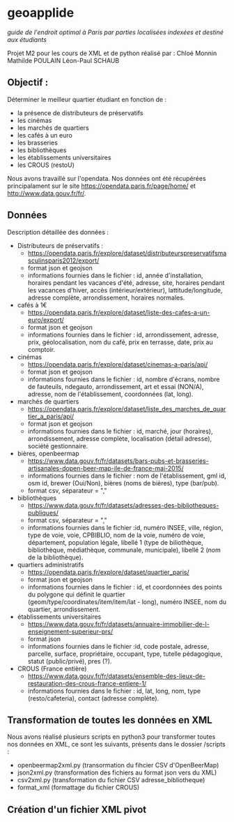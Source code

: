 # geoapplide

*guide de l'endroit optimal à Paris par parties localisées indexées et destiné aux étudiants*

Projet M2 pour les cours de XML et de python réalisé par :
Chloé Monnin
Mathilde POULAIN
Léon-Paul SCHAUB

## Objectif :
Déterminer le meilleur quartier étudiant en fonction de :
- la présence de distributeurs de préservatifs
- les cinémas
- les marchés de quartiers
- les cafés à un euro
- les brasseries
- les bibliothèques
- les établissements universitaires
- les CROUS (restoU)

Nous avons travaillé sur l'opendata. Nos données ont été récupérées principalament sur le site https://opendata.paris.fr/page/home/ et http://www.data.gouv.fr/fr/.

## Données
Description détaillée des données :
- Distributeurs de préservatifs :
  - https://opendata.paris.fr/explore/dataset/distributeurspreservatifsmasculinsparis2012/export/
  - format json et geojson
  - informations fournies dans le fichier : id, année d'installation, horaires pendant les vacances d'été, adresse, site, horaires pendant les vacances d'hiver, accès (intérieur/extérieur), lattitude/longitude, adresse complète, arrondissement, horaires normales.
- cafés à 1€
  - https://opendata.paris.fr/explore/dataset/liste-des-cafes-a-un-euro/export/
  - format json et geojson
  - informations fournies dans le fichier : id, arrondissement, adresse, prix, géolocalisation, nom du café, prix en terrasse, date, prix au comptoir.
- cinémas
  - https://opendata.paris.fr/explore/dataset/cinemas-a-paris/api/
  - format json et geojson
  - informations fournies dans le fichier : id, nombre d'écrans, nombre de fauteuils, ndegauto, arrondissement, art et essai (NON/A), adresse, nom de l'établissement, coordonnées (lat, long).
- marchés de quartiers
  - https://opendata.paris.fr/explore/dataset/liste_des_marches_de_quartier_a_paris/api/
  - format json et geojson
  - informations fournies dans le fichier : id, marché, jour (horaires), arrondissement, adresse complète, localisation (détail adresse), société gestionnaire.
- bières, openbeermap
  - https://www.data.gouv.fr/fr/datasets/bars-pubs-et-brasseries-artisanales-dopen-beer-map-ile-de-france-mai-2015/
  - informations fournies dans le fichier : nom de l'établissement, gml id, osm id, brewer (Oui/Non), bières (noms de bières), type (bar/pub).
  - format csv, séparateur = ","
- bibliothèques
  - https://www.data.gouv.fr/fr/datasets/adresses-des-bibliotheques-publiques/
  - format csv, séparateur = ","
  - informations fournies dans le fichier :id, numéro INSEE, ville, région, type de voie, voie, CPBIBLIO, nom de la voie, numéro de voie, département, population légale, libellé 1 (type de biliothèque, bibliothèque, médiathèque, communale, municipale), libellé 2 (nom de la bibliothèque).
- quartiers administratifs
  - https://opendata.paris.fr/explore/dataset/quartier_paris/
  - format json et geojson
  - informations fournies dans le fichier : id, et coordonnées des points du polygone qui définit le quartier (geom/type/coordinates/item/item/lat - long), numéro INSEE, nom du quartier, arrondissement.
- établissements universitaires
  - https://www.data.gouv.fr/fr/datasets/annuaire-immobilier-de-l-enseignement-superieur-prs/
  - format json
  - informations fournies dans le fichier :id, code postale, adresse, parcelle, surface, propriétaire, occupant, type, tutelle pédagogique, statut (public/privé), pres (?).
- CROUS (France entière)
  - https://www.data.gouv.fr/fr/datasets/ensemble-des-lieux-de-restauration-des-crous-france-entiere-1/
  - informations fournies dans le fichier : id, lat, long, nom, type (resto/cafeteria), contact (adresse complète).

## Transformation de toutes les données en XML
Nous avons réalisé plusieurs scripts en python3 pour transformer toutes nos données en XML, ce sont les suivants, présents dans le dossier /scripts :
- openbeermap2xml.py (transormation du fihcier CSV d'OpenBeerMap)
- json2xml.py (transformation des fichiers au format json vers du XML)
- csv2xml.py (transformation du fichier CSV adresse_bibliotheque)
- format_xml (formattage du fichier CROUS)


## Création d'un fichier XML pivot
